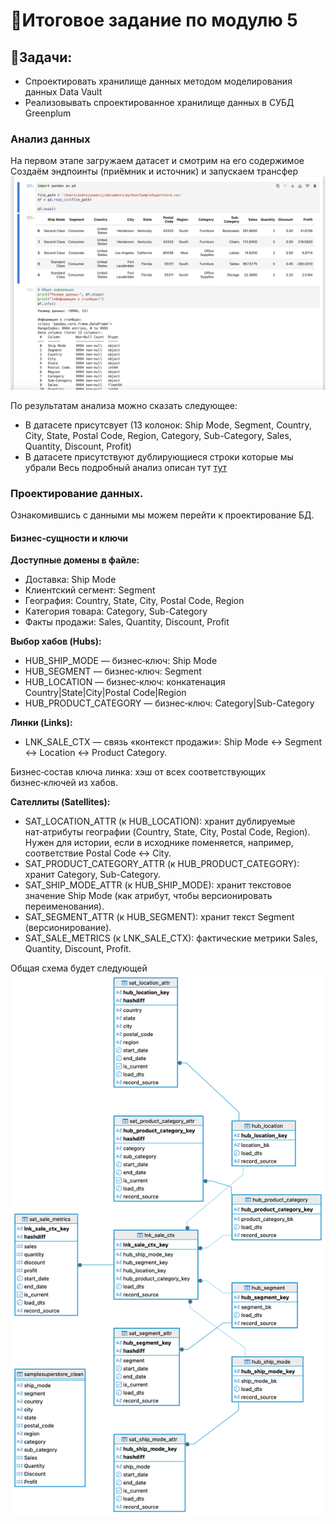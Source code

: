 # 📌Итоговое задание по модулю 5
## 🔹Задачи:
- Спроектировать хранилище данных методом моделирования данных Data Vault
- Реализовывать спроектированное хранилище данных в СУБД Greenplum

### Анализ данных
На первом этапе загружаем датасет и смотрим на его содержимое
Создаём эндпоинты (приёмник и источник) и запускаем трансфер
![Скриншот](screenshots/0.png)

По результатам анализа можно сказать следующее:
- В датасете  присутсвует (13 колонок: Ship Mode, Segment, Country, City, State, Postal Code, Region, Category, Sub-Category, Sales, Quantity, Discount, Profit)
- В датасете присутствуют дублирующиеся строки которые мы убрали
Весь подробный анализ описан тут [тут](https://github.com/andrey-osadchiy/data_storage/tree/main/final/files/DataStorage.ipynb)
### Проектирование данных.
Ознакомившись с данными  мы можем перейти к проектирование БД.
#### Бизнес‑сущности и ключи
**Доступные домены в файле:**
- Доставка: Ship Mode
- Клиентский сегмент: Segment
- География: Country, State, City, Postal Code, Region
- Категория товара: Category, Sub-Category
- Факты продажи: Sales, Quantity, Discount, Profit

**Выбор хабов (Hubs):**
- HUB_SHIP_MODE — бизнес‑ключ: Ship Mode
- HUB_SEGMENT — бизнес‑ключ: Segment
- HUB_LOCATION — бизнес‑ключ: конкатенация Country|State|City|Postal Code|Region
- HUB_PRODUCT_CATEGORY — бизнес‑ключ: Category|Sub-Category

**Линки (Links):**
- LNK_SALE_CTX — связь «контекст продажи»: Ship Mode ↔ Segment ↔ Location ↔ Product Category.

Бизнес‑состав ключа линка: хэш от всех соответствующих бизнес‑ключей из хабов.

**Сателлиты (Satellites):**
- SAT_LOCATION_ATTR (к HUB_LOCATION): хранит дублируемые нат‑атрибуты географии (Country, State, City, Postal Code, Region). Нужен для истории, если в исходнике поменяется, например, соответствие Postal Code ↔ City.
- SAT_PRODUCT_CATEGORY_ATTR (к HUB_PRODUCT_CATEGORY): хранит Category, Sub-Category.
- SAT_SHIP_MODE_ATTR (к HUB_SHIP_MODE): хранит текстовое значение Ship Mode (как атрибут, чтобы версионировать переименования).
- SAT_SEGMENT_ATTR (к HUB_SEGMENT): хранит текст Segment (версионирование).
- SAT_SALE_METRICS (к LNK_SALE_CTX): фактические метрики Sales, Quantity, Discount, Profit.

Общая схема будет следующей 
![Скриншот](screenshots/34.png)


